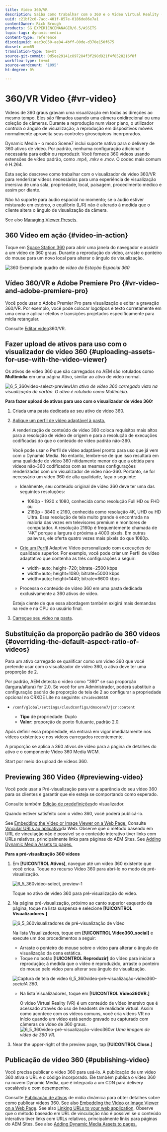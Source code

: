```yaml
---
title: Vídeo 360/VR
description: Saiba como trabalhar com o 360 e o Vídeo Virtual Reality (VR) na Dynamic Media.
uuid: c21bf2c0-7acc-401f-857e-0186de86e7a1
contentOwner: Rick Brough
products: SG_EXPERIENCEMANAGER/6.5/ASSETS
topic-tags: dynamic-media
content-type: reference
discoiquuid: aac3c850-ae84-4bff-80de-d370e150f675
docset: aem65
translation-type: tm+mt
source-git-commit: 0d5ee29141c897284f3f298d921f4f8528216f8f
workflow-type: tm+mt
source-wordcount: '1095'
ht-degree: 0%

---
```



# 360/VR Video {#vr-video}

Vídeos de 360 graus gravam uma visualização em todas as direções ao mesmo tempo. Eles são filmados usando uma câmera onidirecional ou uma coleção de câmeras. Durante a reprodução num visor plano, o utilizador controla o ângulo de visualização; a reprodução em dispositivos móveis normalmente aproveita seus controles giroscópicos incorporados.

Dynamic Media - o modo Scene7 inclui suporte nativo para o delivery de 360 ativos de vídeo. Por padrão, nenhuma configuração adicional é necessária para exibir ou reproduzir. Você fornece 360 vídeos usando extensões de vídeo padrão, como .mp4, .mkv e .mov. O codec mais comum é H.264.

Esta seção descreve como trabalhar com o visualizador de vídeo 360/VR para renderizar vídeos necessários para uma experiência de visualização imersiva de uma sala, propriedade, local, paisagem, procedimento médico e assim por diante.

Não há suporte para áudio espacial no momento; se o áudio estiver misturado em estéreo, o equilíbrio (L/R) não é alterado à medida que o cliente altera o ângulo de visualização da câmera.

See also [Managing Viewer Presets](/help/assets/managing-viewer-presets.md).

## 360 Vídeo em ação {#video-in-action}

Toque em [Space Station 360](http://mobiletest.scene7.com/s7viewers/html5/Video360Viewer.html?asset=Viewers/space_station_360-AVS) para abrir uma janela do navegador e assistir a um vídeo de 360 graus. Durante a reprodução do vídeo, arraste o ponteiro do mouse para um novo local para alterar o ângulo de visualização.

![360 Exemplo](assets/6_5_360videoiss_simplified.png)de quadro de *vídeo da Estação Espacial 360*

## Vídeo 360/VR e Adobe Premiere Pro {#vr-video-and-adobe-premiere-pro}

Você pode usar o Adobe Premier Pro para visualização e editar a gravação 360/VR. Por exemplo, você pode colocar logotipos e texto corretamente em uma cena e aplicar efeitos e transições projetados especificamente para mídia retangular.

Consulte [Editar vídeo](https://helpx.adobe.com/premiere-pro/how-to/edit-360-vr-video.html)360/VR.

## Fazer upload de ativos para uso com o visualizador de vídeo 360 {#uploading-assets-for-use-with-the-video-viewer}

Os ativos de vídeo 360 que são carregados no AEM são rotulados como **Multimídia** em uma página Ativo, similar ao ativo de vídeo normal.

![6_5_360video-select-preview](assets/6_5_360video-selecttopreview.png)*Um ativo de vídeo 360 carregado visto na visualização de cartão. O ativo é rotulado como Multimídia.*

**Para fazer upload de ativos para uso com o visualizador de vídeo 360:**

1. Criada uma pasta dedicada ao seu ativo de vídeo 360.
1. [Aplique um perfil de vídeo adaptável à pasta.](/help/assets/video-profiles.md#applying-a-video-profile-to-folders)

   A renderização de conteúdo de vídeo 360 coloca requisitos mais altos para a resolução de vídeo de origem e para a resolução de execuções codificadas do que o conteúdo de vídeo padrão não-360.

   Você pode usar o Perfil de vídeo adaptável pronto para uso que já vem com o Dynamic Media. No entanto, lembre-se de que isso resultará em uma qualidade de vídeo 360 nitidamente menor do que a obtida para vídeos não-360 codificados com as mesmas configurações renderizadas com um visualizador de vídeo não-360. Portanto, se for necessário um vídeo 360 de alta qualidade, faça o seguinte:

   * Idealmente, seu conteúdo original de vídeo 360 deve ter uma das seguintes resoluções:

      * 1080p - 1920 x 1080, conhecida como resolução Full HD ou FHD ou
      * 2160p - 3840 x 2160, conhecida como resolução 4K, UHD ou HD Ultra. Essa resolução de tela muito grande é encontrada na maioria das vezes em televisores premium e monitores de computador. A resolução 2160p é frequentemente chamada de &quot;4K&quot; porque a largura é próxima a 4000 pixels. Em outras palavras, ele oferta quatro vezes mais pixels do que 1080p.
   * [Crie um Perfil](/help/assets/video-profiles.md#creating-a-video-encoding-profile-for-adaptive-streaming) Adaptive Video personalizado com execuções de qualidade superior. Por exemplo, você pode criar um Perfil de vídeo adaptativo que contenha as três configurações a seguir:

      * width=auto; height=720; bitrate=2500 kbps
      * width=auto; height=1080; bitrate=5000 kbps
      * width=auto; height=1440; bitrate=6600 kbps
   * Processa o conteúdo de vídeo 360 em uma pasta dedicada exclusivamente a 360 ativos de vídeo.

   Esteja ciente de que essa abordagem também exigirá mais demandas na rede e na CPU do usuário final.

1. [Carregue seu vídeo na pasta](/help/assets/managing-video-assets.md#upload-and-preview-video-assets).

## Substituição da proporção padrão de 360 vídeos  {#overriding-the-default-aspect-ratio-of-videos}

Para um ativo carregado se qualificar como um vídeo 360 que você pretende usar com o visualizador de vídeo 360, o ativo deve ter uma proporção de 2.

Por padrão, AEM detecta o vídeo como &quot;360&quot; se sua proporção (largura/altura) for 2.0. Se você for um Administrador, poderá substituir a configuração padrão de proporção de tela de 2 ao configurar a propriedade opcional no CRXDE Lite no seguinte: `s7video360AR`

* `/conf/global/settings/cloudconfigs/dmscene7/jcr:content`

   * **Tipo** de propriedade: Duplo
   * **Valor**: proporção de ponto flutuante, padrão 2.0.

Após definir essa propriedade, ela entrará em vigor imediatamente nos vídeos existentes e nos vídeos carregados recentemente.

A proporção se aplica a 360 ativos de vídeo para a página de detalhes do ativo e o componente [](/help/assets/adding-dynamic-media-assets-to-pages.md#dynamic-media-components)Video 360 Media WCM.

Start por meio do upload de vídeos 360.

## Previewing 360 Video {#previewing-video}

Você pode usar a Pré-visualização para ver a aparência do seu vídeo 360 para os clientes e garantir que ele esteja se comportando como esperado.

Consulte também [Edição de predefinições](/help/assets/managing-viewer-presets.md#editing-viewer-presets)do visualizador.

Quando estiver satisfeito com o vídeo 360, você poderá publicá-lo.

See [Embedding the Video or Image Viewer on a Web Page.](https://helpx.adobe.com/experience-manager/6-5/help/assets/embed-code.html)
Consulte [Vincular URLs ao aplicativo](https://helpx.adobe.com/experience-manager/6-5/help/assets/linking-urls-to-yourwebapplication.html)da Web. Observe que o método baseado em URL de vinculação não é possível se o conteúdo interativo tiver links com URLs relativos, principalmente links para páginas do AEM Sites.
See [Adding Dynamic Media Assets to pages.](https://helpx.adobe.com/experience-manager/6-5/help/assets/adding-dynamic-media-assets-to-pages.html)

**Para a pré-visualização 360 vídeos**

1. Em **[!UICONTROL Ativos]**, navegue até um vídeo 360 existente que você criou. Toque no recurso Vídeo 360 para abri-lo no modo de pré-visualização.

   ![6_5_360video-select, preview-1](assets/6_5_360video-selecttopreview-1.png)

   Toque no ativo de vídeo 360 para pré-visualização do vídeo.

1. Na página pré-visualização, próximo ao canto superior esquerdo da página, toque na lista suspensa e selecione **[!UICONTROL Visualizadores.]**

   ![6_5_360visualizadores de pré-visualização de vídeo](assets/6_5_360video-preview-viewers.png)

   Na lista Visualizadores, toque em **[!UICONTROL Video360_social]** e execute um dos procedimentos a seguir:

   * Arraste o ponteiro do mouse sobre o vídeo para alterar o ângulo de visualização da cena estática.
   * Toque no botão **[!UICONTROL Reproduzir]** do vídeo para iniciar a reprodução; à medida que o vídeo é reproduzido, arraste o ponteiro do mouse pelo vídeo para alterar seu ângulo de visualização.

   ![Captura de tela de vídeo 6_5_360video-pré-visualização-video360-](assets/6_5_360video-preview-video360-social.png)*socialA 360.*

   * Na lista Visualizadores, toque em **[!UICONTROL Video360VR.]**

      O vídeo Virtual Reality (VR) é um conteúdo de vídeo imersivo que é acessado através do uso de headsets de realidade virtual. Assim como acontece com os vídeos comuns, você cria vídeos VR no início quando um vídeo está sendo gravado ou capturado com câmeras de vídeo de 360 graus.
   ![6_5_360video-pré-visualização-video360vr](assets/6_5_360video-preview-video360vr.png)
   *Uma imagem de vídeo de 360 VR.*

1. Near the upper-right of the preview page, tap **[!UICONTROL Close.]**

## Publicação de vídeo 360 {#publishing-video}

Você precisa publicar o vídeo 360 para usá-lo. A publicação de um vídeo 360 ativa o URL e o código incorporado. Ele também publica o vídeo 360 na nuvem Dynamic Media, que é integrada a um CDN para delivery escaláveis e com desempenho.

Consulte [Publicação de ativos](/help/assets/publishing-dynamicmedia-assets.md) de mídia dinâmica para obter detalhes sobre como publicar vídeos 360.
See also [Embedding the Video or Image Viewer on a Web Page](https://helpx.adobe.com/experience-manager/6-5/help/assets/embed-code.html).
See also [Linking URLs to your web application](https://helpx.adobe.com/experience-manager/6-5/help/assets/linking-urls-to-yourwebapplication.html). Observe que o método baseado em URL de vinculação não é possível se o conteúdo interativo tiver links com URLs relativos, principalmente links para páginas do AEM Sites.
See also [Adding Dynamic Media Assets to pages.](https://helpx.adobe.com/experience-manager/6-5/help/assets/adding-dynamic-media-assets-to-pages.html)
